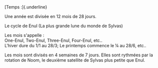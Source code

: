 [Temps :]{.underline}

Une année est divisée en 12 mois de 28 jours.

Le cycle de Enul (La plus grande lune du monde de Sylvas)

Les mois s'appelle :\
One-Enul, Two-Enul, Three-Enul, Four-Enul, etc..\
L'hiver dure du 1/1 au 28/3; Le printemps commence le ¼ au 28/6, etc..

Les mois sont divisés en 4 semaines de 7 jours. Elles sont rythmées par
la rotation de Noom, le deuxième satellite de Sylvas plus petite que
Enul.
